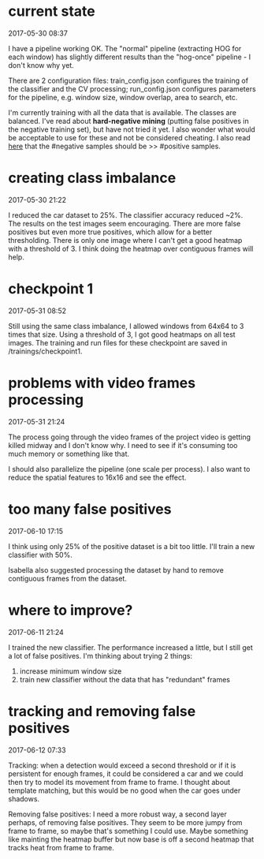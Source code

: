 # current state
2017-05-30 08:37

I have a pipeline working OK. The "normal" pipeline (extracting HOG for each
window) has slightly different results than the "hog-once" pipeline - I don't
know why yet.

There are 2 configuration files: train_config.json configures the training
of the classifier and the CV processing; run_config.json configures parameters
for the pipeline, e.g. window size, window overlap, area to search, etc.

I'm currently training with all the data that is available. The classes are
balanced. I've read about **hard-negative mining** (putting false positives in
the negative training set), but have not tried it yet. I also wonder what would
be acceptable to use for these and not be considered cheating. I also read
[here](http://www.pyimagesearch.com/2014/11/10/histogram-oriented-gradients-object-detection/) that the #negative samples should be >> #positive samples.


# creating class imbalance
2017-05-30 21:22

I reduced the car dataset to 25%. The classifier accuracy reduced ~2%. The
results on the test images seem encouraging. There are more false positives but
even more true positives, which allow for a better thresholding. There is only
one image where I can't get a good heatmap with a threshold of 3. I think doing
the heatmap over contiguous frames will help.

# checkpoint 1
2017-05-31 08:52

Still using the same class imbalance, I allowed windows from 64x64 to 3 times
that size. Using a threshold of 3, I got good heatmaps on all test images. The
training and run files for these checkpoint are saved in /trainings/checkpoint1.

# problems with video frames processing
2017-05-31 21:24

The process going through the video frames of the project video is getting
killed midway and I don't know why. I need to see if it's consuming too much
memory or something like that.

I should also parallelize the pipeline (one scale per process). I also want to
reduce the spatial features to 16x16 and see the effect.


# too many false positives
2017-06-10 17:15

I think using only 25% of the positive dataset is a bit too little. I'll train
a new classifier with 50%.

Isabella also suggested processing the dataset by hand to remove contiguous
frames from the dataset.

# where to improve?
2017-06-11 21:24

I trained the new classifier. The performance increased a little, but I still
get a lot of false positives. I'm thinking about trying 2 things:

1. increase minimum window size
2. train new classifier without the data that has "redundant" frames

# tracking and removing false positives
2017-06-12 07:33

Tracking: when a detection would exceed a second threshold or if it is persistent
for enough frames, it could be considered a car and we could then try to model
its movement from frame to frame. I thought about template matching, but this
would be no good when the car goes under shadows.

Removing false positives: I need a more robust way, a second layer perhaps, of
removing false positives. They seem to be more jumpy from frame to frame, so
maybe that's something I could use. Maybe something like mainting the heatmap
buffer but now base is off a second heatmap that tracks heat from frame to
frame.
